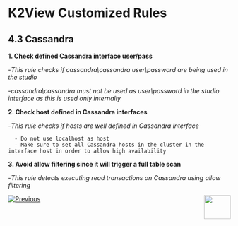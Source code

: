 # K2View Customized Rules

## 4.3	Cassandra

**1. Check defined Cassandra interface user/pass**

   -*This rule checks if cassandra\cassandra user\password are being used in the studio*

   -*cassandra\cassandra must not be used as user\password in the studio interface as this is used only internally*

**2. Check host defined in Cassandra interfaces**
  
   -*This rule checks if hosts are well defined in Cassandra interface*
   
      - Do not use localhost as host
      - Make sure to set all Cassandra hosts in the cluster in the interface host in order to allow high availability 

**3. Avoid allow filtering since it will trigger a full table scan**

   -*This rule detects executing read transactions on Cassandra using allow filtering*



[![Previous](/articles/images/Previous.png)](/articles/COE/SonarQube/04_K2View_Customized_Rules/02_Java_Coding.md)[<img align="right" width="60" height="54" src="/articles/images/Next.png">](/articles/COE/SonarQube/04_K2View_Customized_Rules/04_IIDFinder.md)

